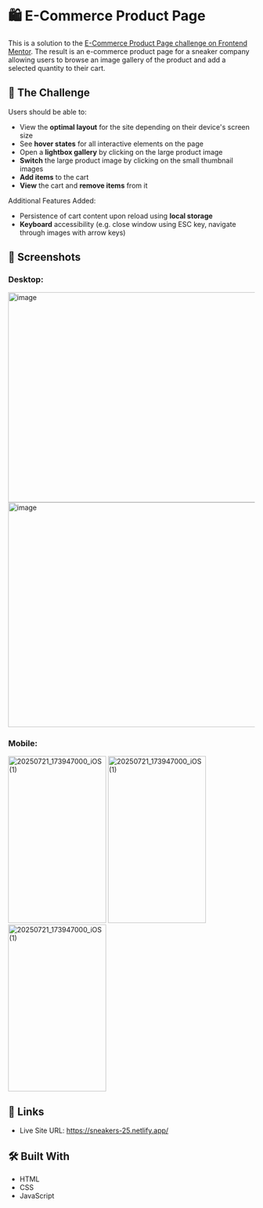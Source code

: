 # 🛍️ E-Commerce Product Page
This is a solution to the [E-Commerce Product Page challenge on Frontend Mentor](https://www.frontendmentor.io/challenges/ecommerce-product-page-UPsZ9MJp6). The result is an e-commerce product page for a sneaker company allowing users to browse an image gallery of the product and add a selected quantity to their cart.

## 🎯 The Challenge
Users should be able to:
- View the **optimal layout** for the site depending on their device's screen size
- See **hover states** for all interactive elements on the page
- Open a **lightbox gallery** by clicking on the large product image
- **Switch** the large product image by clicking on the small thumbnail images
- **Add items** to the cart
- **View** the cart and **remove items** from it

Additional Features Added:
- Persistence of cart content upon reload using **local storage**
- **Keyboard** accessibility (e.g. close window using ESC key, navigate through images with arrow keys)

## 📸 Screenshots
### Desktop:
<img width="815" height="428" alt="image" src="https://github.com/user-attachments/assets/40556be1-71db-4ce4-abb1-55f669250624" />

<img width="815" height="457.7" alt="image" src="https://github.com/user-attachments/assets/aacb6dd1-2a0c-4e07-a740-ccaccb0842b5" />

### Mobile:
<img width="200" height="339.6" alt="20250721_173947000_iOS (1)" src="https://github.com/user-attachments/assets/91517623-bdb9-4d4f-91e2-8266d65e8286" />
<img width="200" height="339.6" alt="20250721_173947000_iOS (1)" src="https://github.com/user-attachments/assets/c2bedb0c-788f-4b7d-8e60-de9a85147ebe"/>
<img width="200" height="339.6" alt="20250721_173947000_iOS (1)" src="https://github.com/user-attachments/assets/63908d26-4f2b-4663-a97c-08145f6e2d50"/>


## 🔗 Links
- Live Site URL: https://sneakers-25.netlify.app/

## 🛠️ Built With
- HTML
- CSS
- JavaScript


